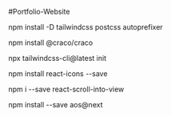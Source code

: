 #Portfolio-Website

npm install -D tailwindcss postcss autoprefixer

npm install @craco/craco

npx tailwindcss-cli@latest init

npm install react-icons --save

npm i --save react-scroll-into-view

npm install --save aos@next

